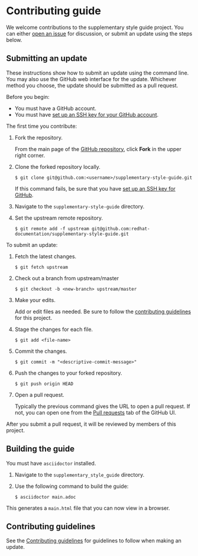 # Contributing guide

We welcome contributions to the supplementary style guide project. You can either [open an issue](https://github.com/redhat-documentation/doc-style/issues) for discussion, or submit an update using the steps below.

## Submitting an update

These instructions show how to submit an update using the command line. You may also use the GitHub web interface for the update. Whichever method you choose, the update should be submitted as a pull request.

Before you begin:

* You must have a GitHub account.
* You must have [set up an SSH key for your GitHub account](https://docs.github.com/en/github/authenticating-to-github/adding-a-new-ssh-key-to-your-github-account).

The first time you contribute:

1. Fork the repository.

   From the main page of the [GitHub repository](https://github.com/redhat-documentation/supplementary-style-guide), click **Fork** in the upper right corner.

2. Clone the forked repository locally.

   ```
   $ git clone git@github.com:<username>/supplementary-style-guide.git
   ```

   If this command fails, be sure that you have [set up an SSH key for GitHub](https://docs.github.com/en/github/authenticating-to-github/adding-a-new-ssh-key-to-your-github-account).

3. Navigate to the `supplementary-style-guide` directory.

4. Set the upstream remote repository.

   ```
   $ git remote add -f upstream git@github.com:redhat-documentation/supplementary-style-guide.git
   ```

To submit an update:

1. Fetch the latest changes.

   ```
   $ git fetch upstream
   ```

2. Check out a branch from upstream/master

   ```
   $ git checkout -b <new-branch> upstream/master
   ```

3. Make your edits.

   Add or edit files as needed. Be sure to follow the [contributing guidelines](GUIDELINES.adoc) for this project.

4. Stage the changes for each file.

   ```
   $ git add <file-name>
   ```

5. Commit the changes.

   ```
   $ git commit -m "<descriptive-commit-message>"
   ```

6. Push the changes to your forked repository.

   ```
   $ git push origin HEAD
   ```

7. Open a pull request.

   Typically the previous command gives the URL to open a pull request. If not, you can open one from the [Pull requests](https://github.com/redhat-documentation/supplementary-style-guide/pulls) tab of the GitHub UI.

After you submit a pull request, it will be reviewed by members of this project.

## Building the guide

You must have `asciidoctor` installed.

1. Navigate to the `supplementary_style_guide` directory.
2. Use the following command to build the guide:

   ```
   $ asciidoctor main.adoc
   ```

This generates a `main.html` file that you can now view in a browser.

## Contributing guidelines

See the [Contributing guidelines](GUIDELINES.adoc) for guidelines to follow when making an update.

